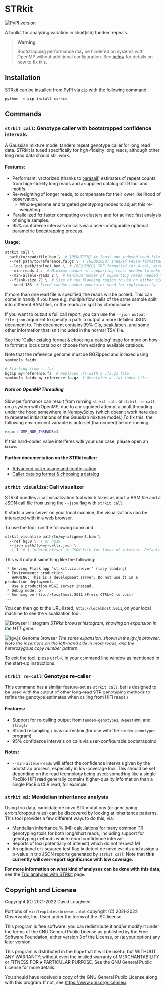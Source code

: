 # STRkit

[![PyPI version](https://badge.fury.io/py/strkit.svg)](https://badge.fury.io/py/strkit)

A toolkit for analyzing variation in short(ish) tandem repeats.

> **Warning**
> 
> Bootstrapping performance may be hindered on systems with OpenMP without
> additional configuration. See [below](#note-on-openmp-threading) for details
> on how to fix this.


## Installation

STRkit can be installed from PyPI via `pip` with the following command:

```bash
python -m pip install strkit
```


## Commands

### `strkit call`: Genotype caller with bootstrapped confidence intervals

A Gaussian mixture model tandem repeat genotype caller for long read data.
STRkit is tuned specifically for high-fidelity long reads, although other 
long read data should still work.

#### Features:

* Performant, vectorized (thanks to [parasail](https://github.com/jeffdaily/parasail))
  estimates of repeat counts from high-fidelity long reads and a supplied 
  catalog of TR loci and motifs.
* Re-weighting of longer reads, to compensate for their lower likelihood of observation.
  * Whole-genome and targeted genotyping modes to adjust this re-weighting.
* Parallelized for faster computing on clusters and for ad-hoc fast analysis of single samples.
* 95% confidence intervals on calls via a user-configurable optional parametric bootstrapping process.


#### Usage:

```bash
strkit call \
  path/to/read/file.bam \  # [REQUIRED] At least one indexed read file (BAM/CRAM)
  --ref path/to/reference.fa.gz \  # [REQUIRED] Indexed FASTA-formatted reference genome
  --loci path/to/loci.bed \  # [REQUIRED] TRF-formatted (or 4-col, with motif as last column) list of loci to genotype
  --min-reads 4 \  # Minimum number of supporting reads needed to make a call
  --min-allele-reads 2 \  # Minimum number of supporting reads needed to call a specific allele size 
  --flank-size 70 \  # Size of the flanking region to use on either side of a region to properly anchor reads
  --seed 183  # Fixed random number generator seed for replicability
```

If more than one read file is specified, the reads will be pooled. This can come in handy if you
have e.g. multiple flow cells of the same sample split into different BAM files, or the reads are
split by chromosome.

If you want to output a full call report, you can use the `--json output-file.json` argument to
specify a path to output a more detailed JSON document to. This document contains 99% CIs, peak
labels, and some other information that isn't included in the normal TSV file.

See the '[Caller catalog format & choosing a catalog](./docs/caller_catalog.md)' page for more on
how to format a locus catalog or choose from existing available catalogs.

Note that the reference genome must be BGZipped and indexed using `samtools faidx`:

```bash
# Starting from a .fa:
bgzip my-reference.fa  # Replaces .fa with a .fa.gz file
samtools faidx my-reference.fa.gz  # Generates a .fai index file
```

##### Note on OpenMP Threading

Slow performance can result from running `strkit call` or `strkit re-call` on a system with OpenMP, 
due to a misguided  attempt at multithreading under the hood somewhere in Numpy/Scipy (which doesn't work 
here due to  repeated initializations of the Gaussian mixture model.) To fix this, the following
environment variable is auto-set (hardcoded) before running:

```bash
export OMP_NUM_THREADS=1
```

If this hard-coded value interferes with your use case, please open an issue.


#### Further documentation on the STRkit caller:

  * [Advanced caller usage and configuration](./docs/caller_usage.md)
  * [Caller catalog format & choosing a catalog](./docs/caller_catalog.md)


### `strkit visualize`: Call visualizer

STRkit bundles a call visualization tool which takes as input a BAM file and
a JSON call file from using the `--json` flag with `strkit call`.

It starts a web server on your local machine; the visualizations can be 
interacted with in a web browser.

To use the tool, run the following command:

```bash
strkit visualize path/to/my-alignment.bam \ 
  --ref hg38 \  # or hg19
  --json path/to/my-calls.json \
  -i 1  # 1-indexed offset in JSON file for locus of interest. Default is 1 if left out.
```

This will output something like the following:

```
 * Serving Flask app 'strkit.viz.server' (lazy loading)
 * Environment: production
   WARNING: This is a development server. Do not use it in a production deployment.
   Use a production WSGI server instead.
 * Debug mode: on
 * Running on http://localhost:5011 (Press CTRL+C to quit)
...
```

You can then go to the URL listed, `http://localhost:5011`, on your local machine
to see the visualization tool:

![Browser Histogram](./docs/images/browser_hist.png)
*STRkit browser histogram, showing an expansion in the HTT gene.*

![igv.js Genome Browser](./docs/images/browser_igv.png)
*The same expansion, shown in the igv.js browser. Note the insertions on
the left-hand side in most reads, and the heterozygous copy number pattern.*

To exit the tool, press `Ctrl-C` in your command line window as mentioned in 
the start-up instructions.


### `strkit re-call`: Genotype re-caller

This command has a similar feature-set as `strkit call`, but is designed to
be used with the output of other long-read STR genotyping methods to refine
the genotype estimates when calling from HiFi reads.\

#### Features:

* Support for re-calling output from `tandem-genotypes`, `RepeatHMM`, and `Straglr`
* Strand resampling / bias correction (for use with the `tandem-genotypes` program)
* 95% confidence intervals on calls via user-configurable bootstrapping

#### Notes:

* `--min-allele-reads` will affect the confidence intervals given by the bootstrap process,
  especially in low-coverage loci. This should be set depending on the read technology being used;
  something like a single PacBio HiFi read generally contains higher-quality information than a single
  PacBio CLR read, for example.



### `strkit mi`: Mendelian inheritance analysis

Using trio data, candidate de novo STR mutations (or genotyping errors/dropout rates) can be discovered 
by looking at inheritance patterns. This tool provides a few different ways to do this, via:

* Mendelian inheritance % (MI) calculations for many common TR genotyping tools for both long/short reads, 
  including support for genotyping methods which report confidence intervals.
* Reports of loci (potentially of interest) which do not respect MI
* An optional chi-squared test flag to detect de novo events and assign a p-value in trio JSON reports generated by 
  `strkit call`. Note that **this currently will over-report significance with low coverage.**

**For more information on what kind of analyses can be done with this data**, see the
[Trio analyses with STRkit](./docs/trio_analyses.md) page.



## Copyright and License

Copyright (C) 2021-2022  David Lougheed

Portions of `viz/templates/browser.html` copyright (C) 2021-2022  Observable, Inc.
Used under the terms of the ISC license.

This program is free software: you can redistribute it and/or modify
it under the terms of the GNU General Public License as published by
the Free Software Foundation, either version 3 of the License, or
(at your option) any later version.

This program is distributed in the hope that it will be useful,
but WITHOUT ANY WARRANTY; without even the implied warranty of
MERCHANTABILITY or FITNESS FOR A PARTICULAR PURPOSE.  See the
GNU General Public License for more details.

You should have received a copy of the GNU General Public License
along with this program.  If not, see <https://www.gnu.org/licenses/>.
